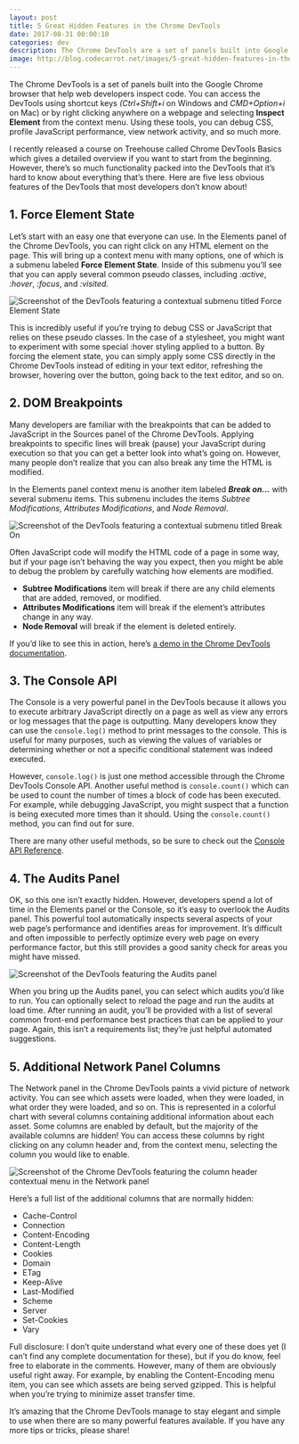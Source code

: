 ```yaml
---
layout: post
title: 5 Great Hidden Features in the Chrome DevTools
date: 2017-08-31 00:00:10
categories: dev
description: The Chrome DevTools are a set of panels built into Google Chrome that help web developers inspect code. DevTools can debug HTML, CSS, JavaScript, and more.
image: http://blog.codecarrot.net/images/5-great-hidden-features-in-the-chrome-devtools.png
---
```


The Chrome DevTools is a set of panels built into the Google Chrome browser that help web developers inspect code. You can access the DevTools using shortcut keys *(Ctrl+Shift+i* on Windows and *CMD+Option+i* on Mac) or by right clicking anywhere on a webpage and selecting **Inspect Element** from the context menu. Using these tools, you can debug CSS, profile JavaScript performance, view network activity, and so much more.

I recently released a course on Treehouse called Chrome DevTools Basics which gives a detailed overview if you want to start from the beginning. However, there’s so much functionality packed into the DevTools that it’s hard to know about everything that’s there. Here are five less obvious features of the DevTools that most developers don’t know about!

## 1. Force Element State
Let’s start with an easy one that everyone can use. In the Elements panel of the Chrome DevTools, you can right click on any HTML element on the page. This will bring up a context menu with many options, one of which is a submenu labeled **Force Element State**. Inside of this submenu you’ll see that you can apply several common pseudo classes, including *:active*, *:hover*, *:focus*, and *:visited*.

![Screenshot of the DevTools featuring a contextual submenu titled Force Element State](http://blog.codecarrot.net/images/chrome-devtools-force-element-state-in-windows-10.png)

This is incredibly useful if you’re trying to debug CSS or JavaScript that relies on these pseudo classes. In the case of a stylesheet, you might want to experiment with some special :hover styling applied to a button. By forcing the element state, you can simply apply some CSS directly in the Chrome DevTools instead of editing in your text editor, refreshing the browser, hovering over the button, going back to the text editor, and so on.

## 2. DOM Breakpoints
Many developers are familiar with the breakpoints that can be added to JavaScript in the Sources panel of the Chrome DevTools. Applying breakpoints to specific lines will break (pause) your JavaScript during execution so that you can get a better look into what’s going on. However, many people don’t realize that you can also break any time the HTML is modified.

In the Elements panel context menu is another item labeled ***Break on…*** with several submenu items. This submenu includes the items *Subtree Modifications*, *Attributes Modifications*, and *Node Removal*.

![Screenshot of the DevTools featuring a contextual submenu titled Break On](http://blog.codecarrot.net/images/chrome-devtools-breakon-in-windows-10.png)

Often JavaScript code will modify the HTML code of a page in some way, but if your page isn’t behaving the way you expect, then you might be able to debug the problem by carefully watching how elements are modified.

* **Subtree Modifications** item will break if there are any child elements that are added, removed, or modified.
* **Attributes Modifications** item will break if the element’s attributes change in any way.
* **Node Removal** will break if the element is deleted entirely.

If you’d like to see this in action, here’s [a demo in the Chrome DevTools documentation](https://developers.google.com/chrome-developer-tools/docs/javascript-debugging#breakpoints-mutation-events).

## 3. The Console API

The Console is a very powerful panel in the DevTools because it allows you to execute arbitrary JavaScript directly on a page as well as view any errors or log messages that the page is outputting. Many developers know they can use the `console.log()` method to print messages to the console. This is useful for many purposes, such as viewing the values of variables or determining whether or not a specific conditional statement was indeed executed.

However, `console.log()` is just one method accessible through the Chrome DevTools Console API. Another useful method is `console.count()` which can be used to count the number of times a block of code has been executed. For example, while debugging JavaScript, you might suspect that a function is being executed more times than it should. Using the `console.count()` method, you can find out for sure.

There are many other useful methods, so be sure to check out the [Console API Reference](https://developers.google.com/chrome-developer-tools/docs/console-api#consolecountlabel).

## 4. The Audits Panel

OK, so this one isn’t exactly hidden. However, developers spend a lot of time in the Elements panel or the Console, so it’s easy to overlook the Audits panel. This powerful tool automatically inspects several aspects of your web page’s performance and identifies areas for improvement. It’s difficult and often impossible to perfectly optimize every web page on every performance factor, but this still provides a good sanity check for areas you might have missed.

![Screenshot of the DevTools featuring the Audits panel](http://blog.codecarrot.net/images/chrome-devtools-audits-in-windows-10.png)

When you bring up the Audits panel, you can select which audits you’d like to run. You can optionally select to reload the page and run the audits at load time. After running an audit, you’ll be provided with a list of several common front-end performance best practices that can be applied to your page. Again, this isn’t a requirements list; they’re just helpful automated suggestions.

## 5. Additional Network Panel Columns

The Network panel in the Chrome DevTools paints a vivid picture of network activity. You can see which assets were loaded, when they were loaded, in what order they were loaded, and so on. This is represented in a colorful chart with several columns containing additional information about each asset. Some columns are enabled by default, but the majority of the available columns are hidden! You can access these columns by right clicking on any column header and, from the context menu, selecting the column you would like to enable.

![Screenshot of the Chrome DevTools featuring the column header contextual menu in the Network panel](http://blog.codecarrot.net/images/chrome-devtools-network-in-windows-10.png)

Here’s a full list of the additional columns that are normally hidden:

* Cache-Control
* Connection
* Content-Encoding
* Content-Length
* Cookies
* Domain
* ETag
* Keep-Alive
* Last-Modified
* Scheme
* Server
* Set-Cookies
* Vary

Full disclosure: I don’t quite understand what every one of these does yet (I can’t find any complete documentation for these), but if you do know, feel free to elaborate in the comments. However, many of them are obviously useful right away. For example, by enabling the Content-Encoding menu item, you can see which assets are being served gzipped. This is helpful when you’re trying to minimize asset transfer time.

It’s amazing that the Chrome DevTools manage to stay elegant and simple to use when there are so many powerful features available. If you have any more tips or tricks, please share!
